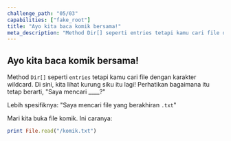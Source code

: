 ```yaml
---
challenge_path: "05/03"
capabilities: ["fake_root"]
title: "Ayo kita baca komik bersama!"
meta_description: "Method Dir[] seperti entries tetapi kamu cari file dengan karakter wildcard. Di sini, kita lihat kurung siku itu lagi!"
---
```


## Ayo kita baca komik bersama!

Method `Dir[]` seperti `entries` tetapi kamu cari file dengan karakter wildcard. Di sini, kita lihat kurung siku itu lagi! Perhatikan bagaimana itu tetap berarti, "Saya mencari ____?"

Lebih spesifiknya: "Saya mencari file yang berakhiran `.txt`"

Mari kita buka file komik. Ini caranya:

```ruby
print File.read("/komik.txt")
```